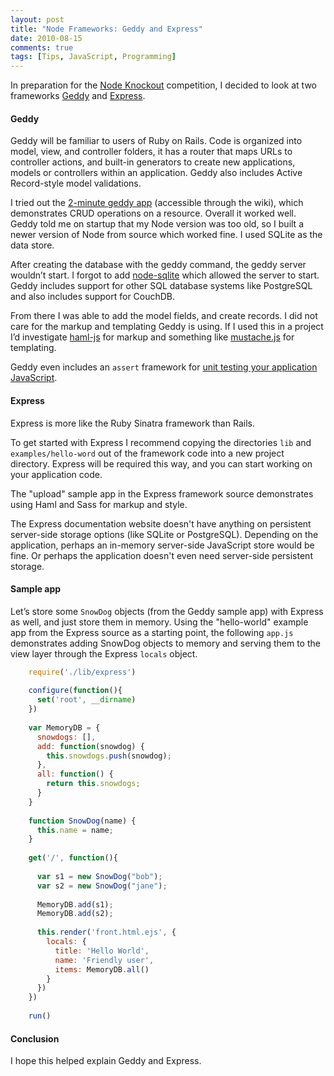 ```yaml
---
layout: post
title: "Node Frameworks: Geddy and Express"
date: 2010-08-15
comments: true
tags: [Tips, JavaScript, Programming]
---
```


In preparation for the [Node Knockout](http://nodeknockout.com/) competition, I decided to look at two frameworks [Geddy](http://geddyjs.org/) and [Express](http://expressjs.com/). 

#### Geddy

Geddy will be familiar to users of Ruby on Rails. Code is organized into model, view, and controller folders, it has a router that maps URLs to controller actions, and built-in generators to create new applications, models or controllers within an application. Geddy also includes Active Record-style model validations.

I tried out the [2-minute geddy app](http://wiki.github.com/mde/geddy/the-two-minute-geddy-app) (accessible through the wiki), which demonstrates CRUD operations on a resource. Overall it worked well. Geddy told me on startup that my Node version was too old, so I built a newer version of Node from source which worked fine. I used SQLite as the data store.

After creating the database with the geddy command, the geddy server wouldn’t start. I forgot to add [node-sqlite](http://wiki.github.com/mde/geddy/install-sqlite-and-node-sqlite) which allowed the server to start. Geddy includes support for other SQL database systems like PostgreSQL and also includes support for CouchDB.

From there I was able to add the model fields, and create records. I did not care for the markup and templating Geddy is using. If I used this in a project I’d investigate [haml-js](http://github.com/creationix/haml-js) for markup and something like [mustache.js](http://github.com/janl/mustache.js/) for templating. 

Geddy even includes an `assert` framework for [unit testing your application JavaScript](http://wiki.github.com/mde/geddy/writing-tests).

#### Express

Express is more like the Ruby Sinatra framework than Rails.

To get started with Express I recommend copying the directories `lib` and `examples/hello-word` out of the framework code into a new project directory. Express will be required this way, and you can start working on your application code.

The "upload" sample app in the Express framework source demonstrates using Haml and Sass for markup and style.

The Express documentation website doesn't have anything on persistent server-side storage options (like SQLite or PostgreSQL). Depending on the application, perhaps an in-memory server-side JavaScript store would be fine. Or perhaps the application doesn't even need server-side persistent storage.

#### Sample app

Let’s store some `SnowDog` objects (from the Geddy sample app) with Express as well, and just store them in memory.  Using the "hello-world" example app from the Express source as a starting point, the following `app.js` demonstrates adding SnowDog objects to memory and serving them to the view layer through the Express `locals` object.

``` javascript
    require('./lib/express')
        
    configure(function(){
      set('root', __dirname)
    })
    
    var MemoryDB = {
      snowdogs: [],
      add: function(snowdog) {
        this.snowdogs.push(snowdog);
      },
      all: function() {
        return this.snowdogs;
      }
    }
    
    function SnowDog(name) {
      this.name = name;
    }
    
    get('/', function(){
      
      var s1 = new SnowDog("bob");
      var s2 = new SnowDog("jane");
      
      MemoryDB.add(s1);
      MemoryDB.add(s2);
      
      this.render('front.html.ejs', {
        locals: {
          title: 'Hello World',
          name: 'Friendly user',
          items: MemoryDB.all()
        }
      })
    })
    
    run()
```
    
#### Conclusion

I hope this helped explain Geddy and Express.
